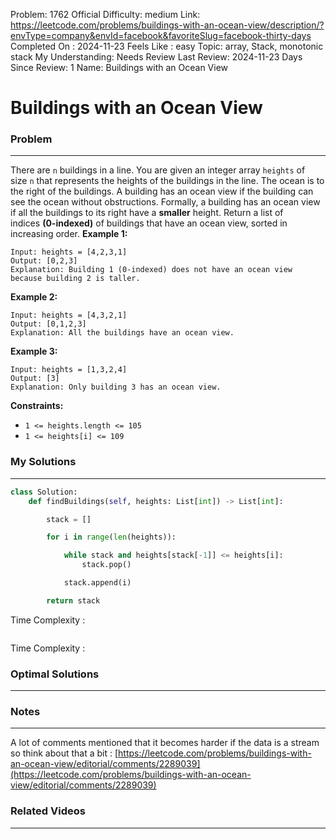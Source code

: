 Problem: 1762
Official Difficulty: medium
Link: https://leetcode.com/problems/buildings-with-an-ocean-view/description/?envType=company&envId=facebook&favoriteSlug=facebook-thirty-days
Completed On : 2024-11-23
Feels Like : easy
Topic: array, Stack, monotonic stack
My Understanding: Needs Review
Last Review: 2024-11-23
Days Since Review: 1
Name: Buildings with an Ocean View

# Buildings with an Ocean View
### Problem
___
There are `n` buildings in a line. You are given an integer array `heights` of size `n` that represents the heights of the buildings in the line.
The ocean is to the right of the buildings. A building has an ocean view if the building can see the ocean without obstructions. Formally, a building has an ocean view if all the buildings to its right have a **smaller** height.
Return a list of indices **(0-indexed)** of buildings that have an ocean view, sorted in increasing order.
**Example 1:**
```plain text
Input: heights = [4,2,3,1]
Output: [0,2,3]
Explanation: Building 1 (0-indexed) does not have an ocean view because building 2 is taller.

```
**Example 2:**
```plain text
Input: heights = [4,3,2,1]
Output: [0,1,2,3]
Explanation: All the buildings have an ocean view.

```
**Example 3:**
```plain text
Input: heights = [1,3,2,4]
Output: [3]
Explanation: Only building 3 has an ocean view.

```
**Constraints:**
- `1 <= heights.length <= 105`
- `1 <= heights[i] <= 109`
### My Solutions
___
```python
class Solution:
    def findBuildings(self, heights: List[int]) -> List[int]:

        stack = []

        for i in range(len(heights)):

            while stack and heights[stack[-1]] <= heights[i]:
                stack.pop()

            stack.append(i)

        return stack
```

Time Complexity :
```python

```

Time Complexity : 
### Optimal Solutions
___

### Notes
___
 A lot of comments mentioned that it becomes harder if the data is a stream so think about that a bit : 
[https://leetcode.com/problems/buildings-with-an-ocean-view/editorial/comments/2289039](https://leetcode.com/problems/buildings-with-an-ocean-view/editorial/comments/2289039)
### Related Videos 
___
[]()
